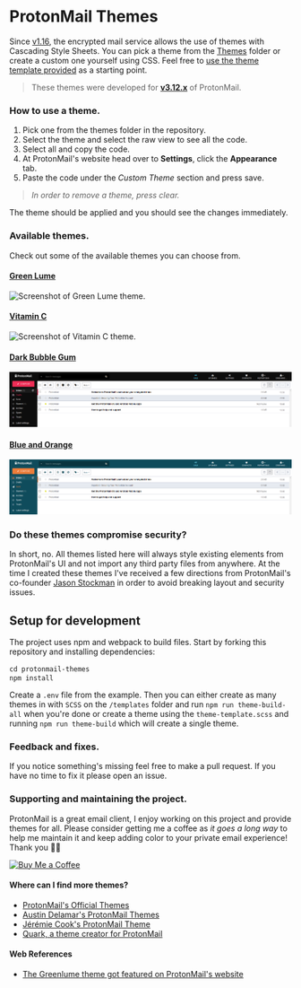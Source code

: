 # ProtonMail Themes
Since [v1.16](https://blog.protonmail.ch/protonmail-beta-v1-16-release-notes/), the encrypted mail service allows the use of themes with Cascading Style Sheets. You can pick a theme from the [Themes](Themes/) folder or create a custom one yourself using CSS. Feel free to [use the theme template provided](Themes/theme_template) as a starting point.

> These themes were developed for **[v3.12.x](https://github.com/csalmeida/protonmail-themes/releases)** of ProtonMail.

### How to use a theme.
1. Pick one from the themes folder in the repository.
2. Select the theme and select the raw view to see all the code.
3. Select all and copy the code.
4. At ProtonMail's website head over to **Settings**, click the **Appearance** tab.
5. Paste the code under the *Custom Theme* section and press save.
> *In order to remove a theme, press clear.*

The theme should be applied and you should see the changes immediately.

### Available themes.
Check out some of the available themes you can choose from.

#### [Green Lume](Themes/green_lume/green_lume.css)
![Screenshot of Green Lume theme.](screenshots/green_lume_3.12.0.gif)

#### [Vitamin C](Themes/vitamin_c/vitamin_c.css)
![Screenshot of Vitamin C theme.](screenshots/vitamin_c_3.12.0.gif)

#### [Dark Bubble Gum](Themes/dark_bubble_gum/dark_bubble_gum.min.css)
![Screenshot of Dark Bubble Gum theme.](screenshots/dark_bubble_gum_3.5.16.png)

#### [Blue and Orange](Themes/blue_and_orange/blue_and_orange.min.css)
![Screenshot of Blue and Orange theme.](screenshots/blue_and_orange_3.5.16.png)

### Do these themes compromise security?
In short, no. All themes listed here will always style existing elements from ProtonMail's UI and not import any third party files from anywhere.
At the time I created these themes I've received a few directions from ProtonMail's co-founder [Jason Stockman](https://twitter.com/jasonstockman) in order to avoid breaking layout and security issues.

## Setup for development
The project uses npm and webpack to build files. Start by forking this repository and installing dependencies:
```
cd protonmail-themes
npm install
```

Create a `.env` file from the example. Then you can either create as many themes in with `SCSS` on the `/templates` folder and run `npm run theme-build-all` when you're done or create a theme using the `theme-template.scss` and running `npm run theme-build` which will create a single theme.

### Feedback and fixes.
If you notice something's missing feel free to make a pull request. If you have no time to fix it please open an issue.

### Supporting and maintaining the project.
ProtonMail is a great email client, I enjoy working on this project and provide themes for all. Please consider getting me a coffee as *it goes a long way* to help me maintain it and keep adding color to your private email experience! Thank you 🙇🏻

<a href='https://ko-fi.com/P5P8AWC4'>
<img src='https://az743702.vo.msecnd.net/cdn/kofi5.png?v=0' alt='Buy Me a Coffee' width='160' />
</a>

#### Where can I find more themes?
* [ProtonMail's Official Themes](http://protonmail.tumblr.com/)
* [Austin Delamar's ProtonMail Themes](https://github.com/amdelamar/pm-theme)
* [Jérémie Cook's ProtonMail Theme](https://github.com/jeremiecook/protonmail-theme)
* [Quark, a theme creator for ProtonMail](https://github.com/csalmeida/quark)

#### Web References
* [The Greenlume theme got featured on ProtonMail's website](https://protonmail.com/blog/protonmail-themes/)
